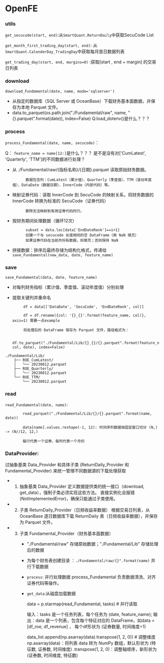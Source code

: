 # OpenFE
      
### utils

```get_secucode(start, end)```:从```SmartQuant.ReturnDaily```中获取SecuCode List

```get_month_first_trading_day(start, end)```: 从 ```SmartQuant.CalenderDay_TradingDay```中获取每月首日数据列表

```get_trading_day(start, end, margins=0)``` :获取[start , end + margin] 的交易日列表

### download
```download_Fundamental(date, name, mode='sqlserver')```
- 从指定的数据库（SQL Server 或 OceanBase）下载财务基本面数据，并保存为本地 Parquet 文件。
- data.to_parquet(os.path.join("./Fundamental/raw", name, "{}.parquet".format(date)), index=False)
Q:load_dotenv()是什么？？？

### process
```process_Fundamental(date, name, secucode)```：

Q： ```feature_name = name[12:]```是什么？？？   是不是没有对['CumLatest', 'Quarterly', 'TTM']的不同数据进行处理？

- 从 ./Fundamental/raw/{指标名称}/{日期}.parquet 读取原始财务数据。

            数据包含列：CumLatest（累计值）、Quarterly（季度值）、TTM（滚动年度值）、DataDate（数据日期）、InnerCode（内部代码）等。

- 映射证券代码：读取 InnerCode 到 SecuCode 的映射关系，将财务数据的 InnerCode 转换为标准的 SecuCode（证券代码）

            删除无法映射到有效证券代码的行。

- 按财务期间处理数据（循环12次）

            subset = data.loc[data['EndDateRank']==i+1]    
            创建一个与 secucode 长度相同的空 DataFrame（用 NaN 填充）    
            如果证券代码在当前月份有数据，则填充；否则保持 NaN
  
- 拼接数据：排序后最终存储为结构化格式，传递给```save_Fundamental(new_data, date, feature_name)```

### save
```save_Fundamental(data, date, feature_name)```
- 对每列财务指标（累计值、季度值、滚动年度值）分别处理
-  提取关键列并重命名
  
            df = data[['DataDate', 'SecuCode', 'EndDateRank', col]]
   
            df = df.rename({col: '{}_{}'.format(feature_name, col)}, axis=1) 需要一点example
   
            将处理后的 DataFrame 保存为 Parquet 文件，路径格式为：
   
            df.to_parquet("./Fundamental/Lib/{}_{}/{}.parquet".format(feature_name, col, date), index=False)
```text
./Fundamental/Lib/
    ├── ROE_CumLatest/
    │   └── 20230812.parquet
    ├── ROE_Quarterly/
    │   └── 20230812.parquet
    └── ROE_TTM/
        └── 20230812.parquet
```

### read
```read_Fundamental(date, name)```:
         
            read_parquet("./Fundamental/Lib/{}/{}.parquet".format(name, date))

            data[name].values.reshape(-1, 12): 时间序列数据按固定窗口切分 (N,) -> (N//12, 12,)
            
            每行代表一个证券、每列代表一个月份
            
### DataProvider:

过抽象基类 Data_Provider 和具体子类 (ReturnDaily_Provider 和 Fundamental_Provider) 来统一管理不同数据源的下载处理获取

- 1. 抽象基类 Data_Provider
定义数据提供类的统一接口（download, get_data），强制子类必须实现这些方法。
直接实例化会报错 (NotImplementedError)，确保只能通过子类使用。

- 2. 子类 ReturnDaily_Provider（日频收益率数据）
根据交易日列表，从 OceanBase 逐日数据库下载 ReturnDaily 表（日频收益率数据），并保存为 Parquet 文件。

- 3. 子类 Fundamental_Provider（财务基本面数据）
        - "./Fundamental/raw" 存储原始数据；"./Fundamental/Lib" 存储处理后的数据
        - 为每个财务表创建目录 ：```./Fundamental/raw/{}".format(name)``` 并行下载数据
        - ```process```: 并行处理数据 process_Fundamental 负责数据清洗、对齐证券代码等操作。
        - ```get_data```:从磁盘加载数据

           data = p.starmap(read_Fundamental, tasks)  # 并行读取

           输入：tasks 是一个任务列表，每个任务为 (date, feature_name); 输出：data 是一个列表，包含每个特征对应的 DataFrame，如data =   [df_roe, df_revenue] ， 每个df形状为 (证券数量, 时间维度=1)    

          data_list.append(np.asarray(data).transpose(1, 2, 0))  # 调整维度
          np.asarray(data)：将列表 data 转为 NumPy 数组，默认形状为 (特征数, 证券数, 时间维度)
         .transpose(1, 2, 0)：调整轴顺序，新形状为 (证券数, 时间维度, 特征数)
